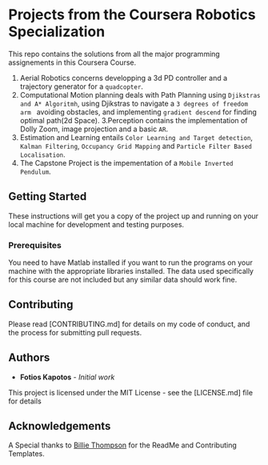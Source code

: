 # Projects from the Coursera Robotics Specialization

This repo contains the solutions from all the major programming assignements in this Coursera Course.
1. Aerial Robotics concerns developping a 3d PD controller and a trajectory generator for a `quadcopter`.
2. Computational Motion planning deals with Path Planning using `Djikstras and A* Algoritmh`, using Djikstras to navigate a `3 degrees of freedom arm ` avoiding obstacles, and implementing `gradient descend` for finding optimal path(2d Space).
3.Perception contains the implementation of Dolly Zoom, image projection and a basic `AR`.
4. Estimation and Learning entails `Color Learning and Target detection`, `Kalman Filtering`, `Occupancy Grid Mapping` and `Particle Filter Based Localisation`.
5. The Capstone Project is the impementation of a `Mobile Inverted Pendulum`. 

## Getting Started

These instructions will get you a copy of the project up and running on your local machine for development and testing purposes.

### Prerequisites

You need to have Matlab installed if you want to run the programs on your machine  with the appropriate libraries installed. The data used specifically for this course are not included but any similar data should work fine.

## Contributing

Please read [CONTRIBUTING.md] for details on my code of conduct, and the process for submitting pull requests. 

## Authors

* **Fotios Kapotos** - *Initial work* 


This project is licensed under the MIT License - see the [LICENSE.md] file for details

## Acknowledgements
A Special thanks to [Billie Thompson](https://github.com/PurpleBooth) for the ReadMe and Contributing Templates.

